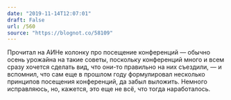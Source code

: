 ```yaml
---
date: "2019-11-14T12:07:01"
draft: False
url: /560
source: "https://blognot.co/58109"
---
```


Прочитал на АИНе колонку про посещение конференций — обычно осень урожайна на такие советы, поскольку конференций много и всем сразу хочется сделать вид, что они-то правильно на них съездили, — и вспомнил, что сам еще в прошлом году формулировал несколько принципов посещения конференций, да забыл выложить. Немного исправляюсь, но, кажется, это еще не всё, что тогда наработалось.

